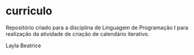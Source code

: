# curriculo
Repositório criado para a disciplina de Linguagem de Programação I para realização da atividade de criação de calendário iterativo.

Layla Beatrice
